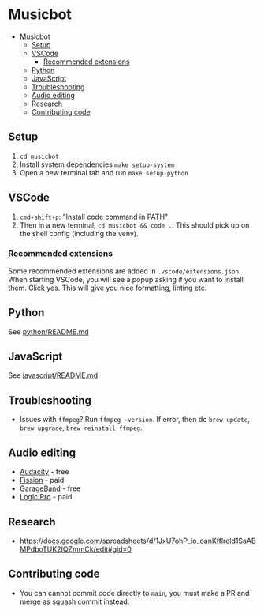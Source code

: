 # Musicbot

- [Musicbot](#musicbot)
  - [Setup](#setup)
  - [VSCode](#vscode)
    - [Recommended extensions](#recommended-extensions)
  - [Python](#python)
  - [JavaScript](#javascript)
  - [Troubleshooting](#troubleshooting)
  - [Audio editing](#audio-editing)
  - [Research](#research)
  - [Contributing code](#contributing-code)

## Setup

1. `cd musicbot`
2. Install system dependencies `make setup-system`
3. Open a new terminal tab and run `make setup-python`

## VSCode

1. `cmd+shift+p`: "Install code command in PATH"
2. Then in a new terminal, `cd musicbot && code .`. This should pick up on the shell config (including the venv).

### Recommended extensions

Some recommended extensions are added in `.vscode/extensions.json`. When starting VSCode, you will see a popup asking if you want to install them. Click yes. This will give you nice formatting, linting etc.

## Python

See [python/README.md](./python/README.md)

## JavaScript

See [javascript/README.md](./javascript/README.md)

## Troubleshooting

- Issues with `ffmpeg`? Run `ffmpeg -version`. If error, then do `brew update`, `brew upgrade`, `brew reinstall ffmpeg`.

## Audio editing

- [Audacity](https://www.audacityteam.org/) - free
- [Fission](https://rogueamoeba.com/fission/) - paid
- [GarageBand](https://www.apple.com/mac/garageband/) - free
- [Logic Pro](https://www.apple.com/logic-pro/) - paid

## Research

- https://docs.google.com/spreadsheets/d/1JxU7ohP_io_oanKfflreld1SaABMPdboTUK2IQZmmCk/edit#gid=0

## Contributing code

- You can cannot commit code directly to `main`, you must make a PR and merge as squash commit instead.
